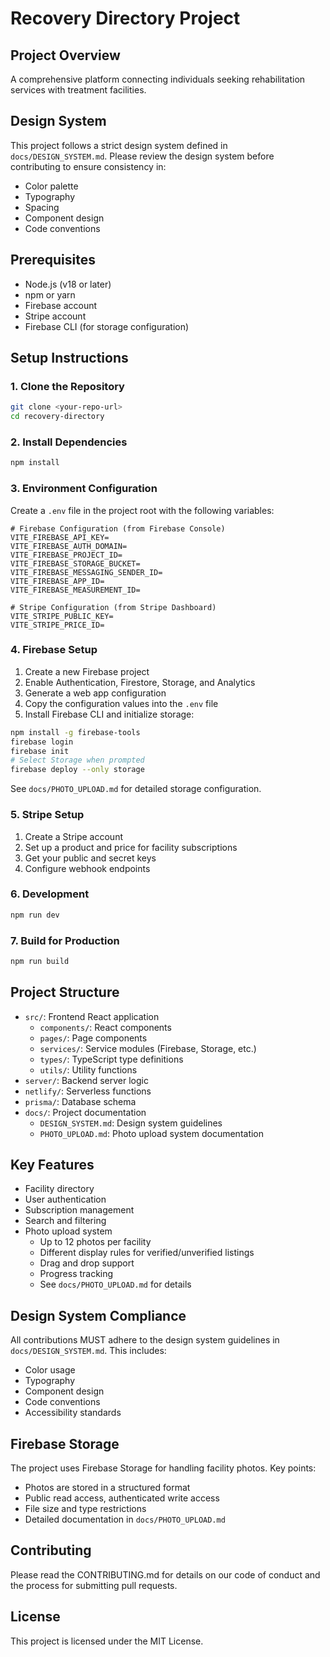 # Recovery Directory Project

## Project Overview
A comprehensive platform connecting individuals seeking rehabilitation services with treatment facilities.

## Design System
This project follows a strict design system defined in `docs/DESIGN_SYSTEM.md`. Please review the design system before contributing to ensure consistency in:
- Color palette
- Typography
- Spacing
- Component design
- Code conventions

## Prerequisites
- Node.js (v18 or later)
- npm or yarn
- Firebase account
- Stripe account
- Firebase CLI (for storage configuration)

## Setup Instructions

### 1. Clone the Repository
```bash
git clone <your-repo-url>
cd recovery-directory
```

### 2. Install Dependencies
```bash
npm install
```

### 3. Environment Configuration
Create a `.env` file in the project root with the following variables:

```env
# Firebase Configuration (from Firebase Console)
VITE_FIREBASE_API_KEY=
VITE_FIREBASE_AUTH_DOMAIN=
VITE_FIREBASE_PROJECT_ID=
VITE_FIREBASE_STORAGE_BUCKET=
VITE_FIREBASE_MESSAGING_SENDER_ID=
VITE_FIREBASE_APP_ID=
VITE_FIREBASE_MEASUREMENT_ID=

# Stripe Configuration (from Stripe Dashboard)
VITE_STRIPE_PUBLIC_KEY=
VITE_STRIPE_PRICE_ID=
```

### 4. Firebase Setup
1. Create a new Firebase project
2. Enable Authentication, Firestore, Storage, and Analytics
3. Generate a web app configuration
4. Copy the configuration values into the `.env` file
5. Install Firebase CLI and initialize storage:
```bash
npm install -g firebase-tools
firebase login
firebase init
# Select Storage when prompted
firebase deploy --only storage
```
See `docs/PHOTO_UPLOAD.md` for detailed storage configuration.

### 5. Stripe Setup
1. Create a Stripe account
2. Set up a product and price for facility subscriptions
3. Get your public and secret keys
4. Configure webhook endpoints

### 6. Development
```bash
npm run dev
```

### 7. Build for Production
```bash
npm run build
```

## Project Structure
- `src/`: Frontend React application
  - `components/`: React components
  - `pages/`: Page components
  - `services/`: Service modules (Firebase, Storage, etc.)
  - `types/`: TypeScript type definitions
  - `utils/`: Utility functions
- `server/`: Backend server logic
- `netlify/`: Serverless functions
- `prisma/`: Database schema
- `docs/`: Project documentation
  - `DESIGN_SYSTEM.md`: Design system guidelines
  - `PHOTO_UPLOAD.md`: Photo upload system documentation

## Key Features
- Facility directory
- User authentication
- Subscription management
- Search and filtering
- Photo upload system
  - Up to 12 photos per facility
  - Different display rules for verified/unverified listings
  - Drag and drop support
  - Progress tracking
  - See `docs/PHOTO_UPLOAD.md` for details

## Design System Compliance
All contributions MUST adhere to the design system guidelines in `docs/DESIGN_SYSTEM.md`. This includes:
- Color usage
- Typography
- Component design
- Code conventions
- Accessibility standards

## Firebase Storage
The project uses Firebase Storage for handling facility photos. Key points:
- Photos are stored in a structured format
- Public read access, authenticated write access
- File size and type restrictions
- Detailed documentation in `docs/PHOTO_UPLOAD.md`

## Contributing
Please read the CONTRIBUTING.md for details on our code of conduct and the process for submitting pull requests.

## License
This project is licensed under the MIT License.
